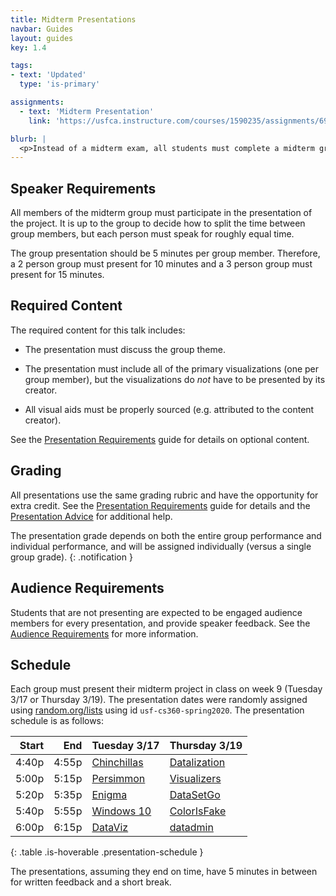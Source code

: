 ```yaml
---
title: Midterm Presentations
navbar: Guides
layout: guides
key: 1.4

tags:
- text: 'Updated'
  type: 'is-primary'

assignments:
  - text: 'Midterm Presentation'
    link: 'https://usfca.instructure.com/courses/1590235/assignments/6908148'

blurb: |
  <p>Instead of a midterm exam, all students must complete a midterm group project. This guide describes the midterm presentation requirements.</p>
---
```


## Speaker Requirements

All members of the midterm group must participate in the presentation of the project. It is up to the group to decide how to split the time between group members, but each person must speak for roughly equal time.

The group presentation should be 5 minutes per group member. Therefore, a 2 person group must present for 10 minutes and a 3 person group must present for 15 minutes.

## Required Content

The required content for this talk includes:

  - The presentation must discuss the group theme.

  - The presentation must include all of the primary visualizations (one per group member), but the visualizations do *not* have to be presented by its creator.

  - All visual aids must be properly sourced (e.g. attributed to the content creator).

See the [Presentation Requirements](/guides/participation/presentation-requirements.html) guide for details on optional content.

## Grading

All presentations use the same grading rubric and have the opportunity for extra credit. See the [Presentation Requirements](/guides/participation/presentation-requirements.html) guide for details and the [Presentation Advice](/guides/participation/presentation-advice.html) for additional help.

<i class="fas fa-info-circle"></i>
The presentation grade depends on both the entire group performance and individual performance, and will be assigned individually (versus a single group grade).
{: .notification }

## Audience Requirements

Students that are not presenting are expected to be engaged audience members for every presentation, and provide speaker feedback. See the [Audience Requirements](/guides/participation/audience-requirements.html) for more information.

## Schedule

Each group must present their midterm project in class on week 9 (Tuesday 3/17 or Thursday 3/19). The presentation dates were randomly assigned using [random.org/lists](https://www.random.org/lists/?mode=advanced) using id `usf-cs360-spring2020`. The presentation schedule is as follows:

<style>
table.presentation-schedule tbody tr td:nth-child(1),
table.presentation-schedule tbody tr td:nth-child(2),
table.presentation-schedule thead tr th:nth-child(1),
table.presentation-schedule thead tr th:nth-child(2) {
  white-space: nowrap;
}

table.presentation-schedule thead tr th:nth-child(3),
table.presentation-schedule thead tr th:nth-child(4) {
  width: 50%;
}
</style>

| Start | End   | Tuesday 3/17   | Thursday 3/19  |
|------:|------:|:---------------|:---------------|
| 4:40p | 4:55p | [Chinchillas](https://usf-cs360-spring2020.github.io/midterm-chinchillas) | [Datalization](https://usf-cs360-spring2020.github.io/midterm-datalization) |
| 5:00p | 5:15p | [Persimmon](https://usf-cs360-spring2020.github.io/midterm-persimmon) | [Visualizers](https://usf-cs360-spring2020.github.io/midterm-visualizers) |
| 5:20p | 5:35p | [Enigma](https://usf-cs360-spring2020.github.io/midterm-enigma) | [DataSetGo](https://usf-cs360-spring2020.github.io/midterm-datasetgo) |
| 5:40p | 5:55p | [Windows 10](https://usf-cs360-spring2020.github.io/midterm-windows-10) | [ColorIsFake](https://usf-cs360-spring2020.github.io/midterm-colorisfake) |
| 6:00p | 6:15p | [DataViz](https://usf-cs360-spring2020.github.io/midterm-dataviz) | [datadmin](https://usf-cs360-spring2020.github.io/midterm-datadmin) |
{: .table .is-hoverable .presentation-schedule }

The presentations, assuming they end on time, have 5 minutes in between for written feedback and a short break.
